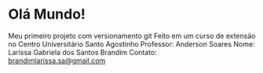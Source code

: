 # Olá Mundo!
 Meu primeiro projeto com versionamento git
 Feito em um curso de extensão no Centro Universitário Santo Agostinho
 Professor: Anderson Soares
 Nome: Larissa Gabriela dos Santos Brandim
 Contato: brandimlarissa.sa@gmail.com